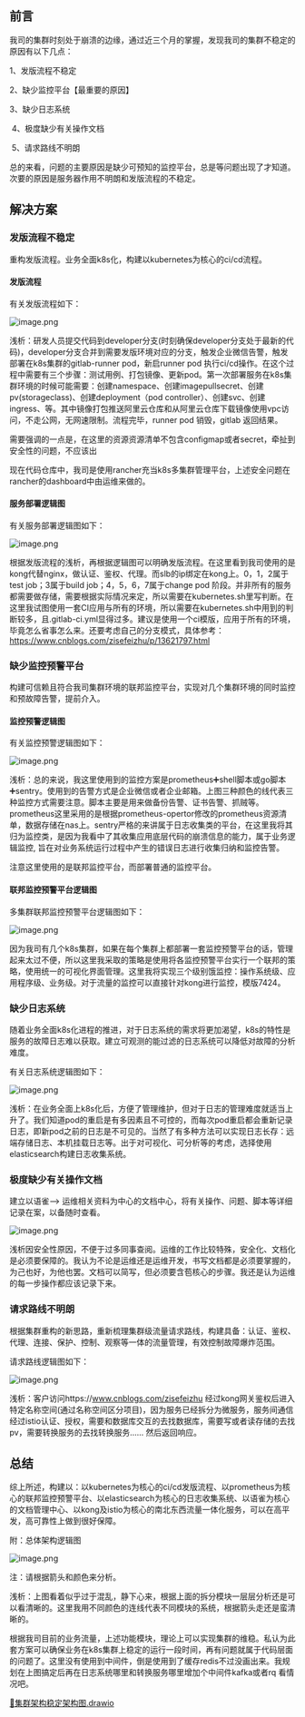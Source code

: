 ## 前言

我司的集群时刻处于崩溃的边缘，通过近三个月的掌握，发现我司的集群不稳定的原因有以下几点：

1、发版流程不稳定

2、缺少监控平台【最重要的原因】

3、缺少日志系统

​    4、极度缺少有关操作文档

​    5、请求路线不明朗 

总的来看，问题的主要原因是缺少可预知的监控平台，总是等问题出现了才知道。次要的原因是服务器作用不明朗和发版流程的不稳定。

## 解决方案

### 发版流程不稳定

重构发版流程。业务全面k8s化，构建以kubernetes为核心的ci/cd流程。

#### 发版流程

有关发版流程如下：

![image.png](https://cdn.nlark.com/yuque/0/2020/png/1143489/1600418093087-a37b992f-9c63-4528-82f7-9406f8414024.png)

浅析：研发人员提交代码到developer分支(时刻确保developer分支处于最新的代码)，developer分支合并到需要发版环境对应的分支，触发企业微信告警，触发部署在k8s集群的gitlab-runner pod，新启runner pod 执行ci/cd操作。在这个过程中需要有三个步骤：测试用例、打包镜像、更新pod。第一次部署服务在k8s集群环境的时候可能需要：创建namespace、创建imagepullsecret、创建pv(storageclass)、创建deployment（pod controller）、创建svc、创建ingress、等。其中镜像打包推送阿里云仓库和从阿里云仓库下载镜像使用vpc访问，不走公网，无网速限制。流程完毕，runner pod 销毁，gitlab 返回结果。

需要强调的一点是，在这里的资源资源清单不包含configmap或者secret，牵扯到安全性的问题，不应该出

现在代码仓库中，我司是使用rancher充当k8s多集群管理平台，上述安全问题在rancher的dashboard中由运维来做的。

#### 服务部署逻辑图

有关服务部署逻辑图如下：

![image.png](https://cdn.nlark.com/yuque/0/2020/png/1143489/1600416637014-b3958417-ae03-482b-8748-da013edf0cee.png)

根据发版流程的浅析，再根据逻辑图可以明确发版流程。在这里看到我司使用的是kong代替nginx，做认证、鉴权、代理。而slb的ip绑定在kong上。0，1，2属于test job；3属于build job；4，5，6，7属于change pod 阶段。并非所有的服务都需要做存储，需要根据实际情况来定，所以需要在kubernetes.sh里写判断。在这里我试图使用一套CI应用与所有的环境，所以需要在kubernetes.sh中用到的判断较多，且.gitlab-ci.yml显得过多。建议是使用一个ci模版，应用于所有的环境，毕竟怎么省事怎么来。还要考虑自己的分支模式，具体参考：https://www.cnblogs.com/zisefeizhu/p/13621797.html

### 缺少监控预警平台

构建可信赖且符合我司集群环境的联邦监控平台，实现对几个集群环境的同时监控和预故障告警，提前介入。

#### 监控预警逻辑图

有关监控预警逻辑图如下：

![image.png](https://cdn.nlark.com/yuque/0/2020/png/1143489/1600421706485-4360b3ea-d85c-47b7-86e6-d735e84828b9.png)

浅析：总的来说，我这里使用到的监控方案是prometheus➕shell脚本或go脚本➕sentry。使用到的告警方式是企业微信或者企业邮箱。上图三种颜色的线代表三种监控方式需要注意。脚本主要是用来做备份告警、证书告警、抓贼等。prometheus这里采用的是根据prometheus-opertor修改的prometheus资源清单，数据存储在nas上。sentry严格的来讲属于日志收集类的平台，在这里我将其归为监控类，是因为我看中了其收集应用底层代码的崩溃信息的能力，属于业务逻辑监控, 旨在对业务系统运行过程中产生的错误日志进行收集归纳和监控告警。

注意这里使用的是联邦监控平台，而部署普通的监控平台。

#### 联邦监控预警平台逻辑图

多集群联邦监控预警平台逻辑图如下：

![image.png](https://cdn.nlark.com/yuque/0/2020/png/1143489/1600409207552-4fd648d9-96a5-4e4f-8fa0-81ba8ab51978.png)

因为我司有几个k8s集群，如果在每个集群上都部署一套监控预警平台的话，管理起来太过不便，所以这里我采取的策略是使用将各监控预警平台实行一个联邦的策略，使用统一的可视化界面管理。这里我将实现三个级别饿监控：操作系统级、应用程序级、业务级。对于流量的监控可以直接针对kong进行监控，模版7424。

### 缺少日志系统

随着业务全面k8s化进程的推进，对于日志系统的需求将更加渴望，k8s的特性是服务的故障日志难以获取。建立可观测的能过滤的日志系统可以降低对故障的分析难度。

有关日志系统逻辑图如下：

![image.png](https://cdn.nlark.com/yuque/0/2020/png/1143489/1600416773745-5c2f6a58-bdac-4295-a2fd-af50873a16a0.png)

浅析：在业务全面上k8s化后，方便了管理维护，但对于日志的管理难度就适当上升了。我们知道pod的重启是有多因素且不可控的，而每次pod重启都会重新记录日志，即新pod之前的日志是不可见的。当然了有多种方法可以实现日志长存：远端存储日志、本机挂载日志等。出于对可视化、可分析等的考虑，选择使用elasticsearch构建日志收集系统。

### 极度缺少有关操作文档

建立以语雀--> 运维相关资料为中心的文档中心，将有关操作、问题、脚本等详细记录在案，以备随时查看。

![image.png](https://cdn.nlark.com/yuque/0/2020/png/1143489/1600425823609-38d6865d-6a6d-492f-adf9-748d5006e2ec.png)

浅析因安全性原因，不便于过多同事查阅。运维的工作比较特殊，安全化、文档化是必须要保障的。我认为不论是运维还是运维开发，书写文档都是必须要掌握的，为己也好，为他也罢。文档可以简写，但必须要含苞核心的步骤。我还是认为运维的每一步操作都应该记录下来。

### 请求路线不明朗

根据集群重构的新思路，重新梳理集群级流量请求路线，构建具备：认证、鉴权、代理、连接、保护、控制、观察等一体的流量管理，有效控制故障爆炸范围。

请求路线逻辑图如下：

![image.png](https://cdn.nlark.com/yuque/0/2020/png/1143489/1600416834256-384a4aef-89a3-4e16-9241-35090d49d539.png)

浅析：客户访问https://www.cnblogs.com/zisefeizhu 经过kong网关鉴权后进入特定名称空间(通过名称空间区分项目)，因为服务已经拆分为微服务，服务间通信经过istio认证、授权，需要和数据库交互的去找数据库，需要写或者读存储的去找pv，需要转换服务的去找转换服务...... 然后返回响应。

## 总结

综上所述，构建以：以kubernetes为核心的ci/cd发版流程、以prometheus为核心的联邦监控预警平台、以elasticsearch为核心的日志收集系统、以语雀为核心的文档管理中心、以kong及istio为核心的南北东西流量一体化服务，可以在高平发，高可靠性上做到很好保障。

附：总体架构逻辑图

![image.png](https://cdn.nlark.com/yuque/0/2020/png/1143489/1600416902526-ca15951d-3598-442b-a71c-3c59d8054f60.png)

注：请根据箭头和颜色来分析。

浅析：上图看着似乎过于混乱，静下心来，根据上面的拆分模块一层层分析还是可以看清晰的。这里我用不同颜色的连线代表不同模块的系统，根据箭头走还是蛮清晰的。

根据我司目前的业务流量，上述功能模块，理论上可以实现集群的维稳。私认为此套方案可以确保业务在k8s集群上稳定的运行一段时间，再有问题就属于代码层面的问题了。这里没有使用到中间件，倒是使用到了缓存redis不过没画出来。我规划在上图搞定后再在日志系统哪里和转换服务哪里增加个中间件kafka或者rq 看情况吧。

[📎集群架构稳定架构图.drawio](https://www.yuque.com/attachments/yuque/0/2020/drawio/1143489/1600411200868-58438b59-a153-4462-b81d-b9b2bd490e27.drawio)